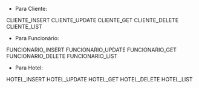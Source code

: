 - Para Cliente:

CLIENTE_INSERT
CLIENTE_UPDATE
CLIENTE_GET
CLIENTE_DELETE
CLIENTE_LIST

- Para Funcionário:

FUNCIONARIO_INSERT
FUNCIONARIO_UPDATE
FUNCIONARIO_GET
FUNCIONARIO_DELETE
FUNCIONARIO_LIST

- Para Hotel:

HOTEL_INSERT
HOTEL_UPDATE
HOTEL_GET
HOTEL_DELETE
HOTEL_LIST